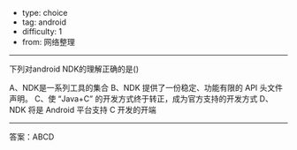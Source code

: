 - type: choice
- tag: android
- difficulty:  1
- from: 网络整理

--------

下列对android NDK的理解正确的是()

A、NDK是一系列工具的集合
B、NDK 提供了一份稳定、功能有限的 API 头文件声明。
C、使 “Java+C” 的开发方式终于转正，成为官方支持的开发方式
D、NDK 将是 Android 平台支持 C 开发的开端

---------

答案：ABCD

